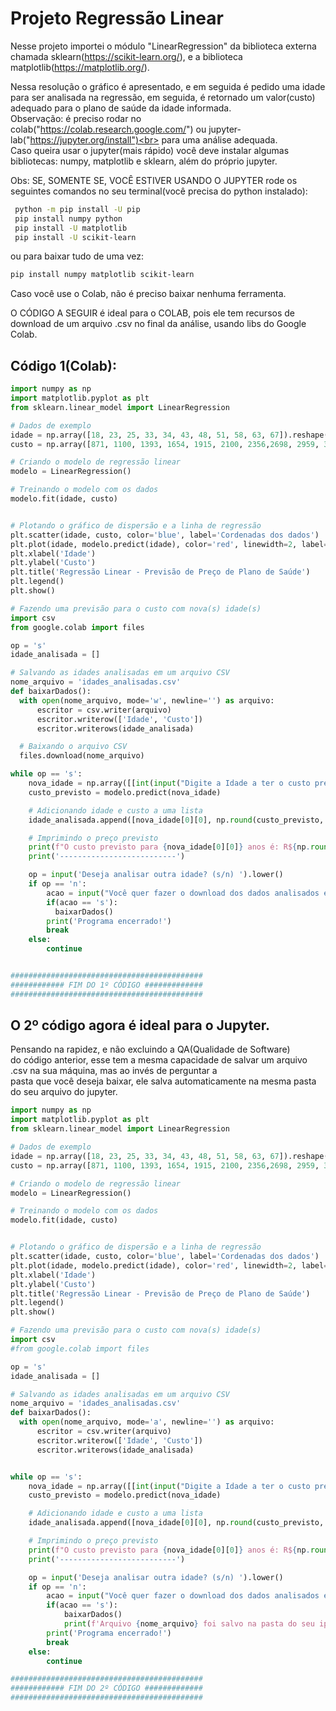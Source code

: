  # Projeto Regressão Linear 

 Nesse projeto importei o módulo "LinearRegression" da biblioteca externa chamada sklearn(https://scikit-learn.org/), e a biblioteca matplotlib(https://matplotlib.org/).

 Nessa resolução o gráfico é apresentado, e em seguida é pedido uma idade para ser analisada na regressão, em seguida,
é retornado um valor(custo) adequado para o plano de saúde da idade informada. <br> Observação: é preciso rodar no colab("https://colab.research.google.com/") ou jupyter-lab("https://jupyter.org/install")<br> para uma análise adequada.<br> Caso queira usar o jupyter(mais rápido) você deve instalar algumas bibliotecas: numpy, matplotlib e sklearn, além do próprio jupyter.

 Obs: SE, SOMENTE SE, VOCÊ ESTIVER USANDO O JUPYTER rode os seguintes comandos no seu terminal(você precisa do python instalado):
```bash
 python -m pip install -U pip
 pip install numpy python
 pip install -U matplotlib
 pip install -U scikit-learn
```
 ou para baixar tudo de uma vez: 
```bash
pip install numpy matplotlib scikit-learn
```
 Caso você use o Colab, não é preciso baixar nenhuma ferramenta.

O CÓDIGO A SEGUIR é ideal para o COLAB, pois ele tem recursos de download de um arquivo .csv no final da análise, usando libs do Google Colab.

## Código 1(Colab):
```python
import numpy as np
import matplotlib.pyplot as plt
from sklearn.linear_model import LinearRegression

# Dados de exemplo
idade = np.array([18, 23, 25, 33, 34, 43, 48, 51, 58, 63, 67]).reshape(-1, 1)
custo = np.array([871, 1100, 1393, 1654, 1915, 2100, 2356,2698, 2959, 3000, 3100])

# Criando o modelo de regressão linear
modelo = LinearRegression()

# Treinando o modelo com os dados
modelo.fit(idade, custo)


# Plotando o gráfico de dispersão e a linha de regressão
plt.scatter(idade, custo, color='blue', label='Cordenadas dos dados')
plt.plot(idade, modelo.predict(idade), color='red', linewidth=2, label='Regressão Linear')
plt.xlabel('Idade')
plt.ylabel('Custo')
plt.title('Regressão Linear - Previsão de Preço de Plano de Saúde')
plt.legend()
plt.show()

# Fazendo uma previsão para o custo com nova(s) idade(s)
import csv
from google.colab import files

op = 's'
idade_analisada = []

# Salvando as idades analisadas em um arquivo CSV
nome_arquivo = 'idades_analisadas.csv'
def baixarDados():
  with open(nome_arquivo, mode='w', newline='') as arquivo:
      escritor = csv.writer(arquivo)
      escritor.writerow(['Idade', 'Custo'])
      escritor.writerows(idade_analisada)

  # Baixando o arquivo CSV
  files.download(nome_arquivo)

while op == 's':
    nova_idade = np.array([[int(input("Digite a Idade a ter o custo previsto: "))]])  # Nova idade para prever o custo
    custo_previsto = modelo.predict(nova_idade)

    # Adicionando idade e custo a uma lista
    idade_analisada.append([nova_idade[0][0], np.round(custo_previsto, 2)[0]])

    # Imprimindo o preço previsto
    print(f"O custo previsto para {nova_idade[0][0]} anos é: R${np.round(custo_previsto,2)[0]}")
    print('--------------------------')

    op = input('Deseja analisar outra idade? (s/n) ').lower()
    if op == 'n':
        acao = input("Você quer fazer o download dos dados analisados em .csv? (s/n)").lower()
        if(acao == 's'):
          baixarDados()
        print('Programa encerrado!')
        break
    else:
        continue


###########################################
############ FIM DO 1º CÓDIGO #############
###########################################
```

## O 2º código agora é ideal para o Jupyter.
Pensando na rapidez, e não excluindo a QA(Qualidade de Software)<br>
do código anterior, esse tem a mesma capacidade de salvar um arquivo .csv na sua máquina, mas ao invés de perguntar a<br>
pasta que você deseja baixar, ele salva automaticamente na mesma pasta do seu arquivo do jupyter.<br>
```python
import numpy as np
import matplotlib.pyplot as plt
from sklearn.linear_model import LinearRegression

# Dados de exemplo
idade = np.array([18, 23, 25, 33, 34, 43, 48, 51, 58, 63, 67]).reshape(-1, 1)
custo = np.array([871, 1100, 1393, 1654, 1915, 2100, 2356,2698, 2959, 3000, 3100])

# Criando o modelo de regressão linear
modelo = LinearRegression()

# Treinando o modelo com os dados
modelo.fit(idade, custo)


# Plotando o gráfico de dispersão e a linha de regressão
plt.scatter(idade, custo, color='blue', label='Cordenadas dos dados')
plt.plot(idade, modelo.predict(idade), color='red', linewidth=2, label='Regressão Linear')
plt.xlabel('Idade')
plt.ylabel('Custo')
plt.title('Regressão Linear - Previsão de Preço de Plano de Saúde')
plt.legend()
plt.show()

# Fazendo uma previsão para o custo com nova(s) idade(s)
import csv
#from google.colab import files

op = 's'
idade_analisada = []

# Salvando as idades analisadas em um arquivo CSV
nome_arquivo = 'idades_analisadas.csv'
def baixarDados():
  with open(nome_arquivo, mode='a', newline='') as arquivo:
      escritor = csv.writer(arquivo)
      escritor.writerow(['Idade', 'Custo'])
      escritor.writerows(idade_analisada)


while op == 's':
    nova_idade = np.array([[int(input("Digite a Idade a ter o custo previsto: "))]])  # Nova idade para prever o custo
    custo_previsto = modelo.predict(nova_idade)

    # Adicionando idade e custo a uma lista
    idade_analisada.append([nova_idade[0][0], np.round(custo_previsto, 2)[0]])

    # Imprimindo o preço previsto
    print(f"O custo previsto para {nova_idade[0][0]} anos é: R${np.round(custo_previsto,2)[0]}")
    print('--------------------------')

    op = input('Deseja analisar outra idade? (s/n) ').lower()
    if op == 'n':
        acao = input("Você quer fazer o download dos dados analisados em .csv? (s/n)").lower()
        if(acao == 's'):
            baixarDados()
            print(f'Arquivo {nome_arquivo} foi salvo na pasta do seu ipynb notebook!')
        print('Programa encerrado!')
        break
    else:
        continue

###########################################
############ FIM DO 2º CÓDIGO #############
###########################################
```
